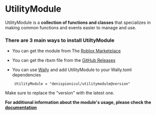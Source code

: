 ﻿# UtilityModule

UtilityModule is a **collection of functions and classes** that specializes in
making common functions and events easier to manage and use.

### There are 3 main ways to install UtiltyModule

* You can get the module from The [Roblox Marketplace](https://create.roblox.com/marketplace/asset/13250503269/UtilityModule)

* You can get the rbxm file from the [GitHub Releases](https://github.com/denispionicul/UtilityModule/releases)

* You can use [Wally](https://wally.run/) and add UtilityModule to your Wally.toml dependencies
  ```
   UtilityModule = "denispionicul/utilitymodule@version"
  ```
Make sure to replace the "version" with the latest one.


**For additional information about the module's usage, please check the [documentation](https://denispionicul.github.io/UtilityModule/)**
